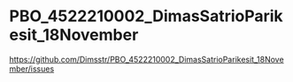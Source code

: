 # PBO_4522210002_DimasSatrioParikesit_18November
https://github.com/Dimsstr/PBO_4522210002_DimasSatrioParikesit_18November/issues

